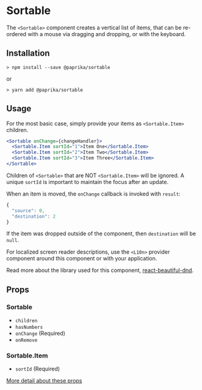 # Sortable

The `<Sortable>` component creates a vertical list of items, that can be re-ordered with a mouse via dragging and dropping, or with the keyboard.

## Installation

`> npm install --save @paprika/sortable`

or

`> yarn add @paprika/sortable`

## Usage

For the most basic case, simply provide your items as `<Sortable.Item>` children.

```jsx
<Sortable onChange={changeHandler}>
  <Sortable.Item sortId="1">Item One</Sortable.Item>
  <Sortable.Item sortId="2">Item Two</Sortable.Item>
  <Sortable.Item sortId="3">Item Three</Sortable.Item>
</Sortable>
```

Children of `<Sortable>` that are NOT `<Sortable.Item>` will be ignored. A unique `sortId` is important to maintain the focus after an update.

When an item is moved, the `onChange` callback is invoked with `result`:

```js
{
  "source": 0,
  "destination": 2
}
```

If the item was dropped outside of the component, then `destination` will be `null`.

For localized screen reader descriptions, use the `<L10n>` provider component around this component or with your application.

Read more about the library used for this component, [react-beautiful-dnd](https://github.com/atlassian/react-beautiful-dnd).

## Props

### Sortable

- `children`
- `hasNumbers`
- `onChange` (Required)
- `onRemove`

### Sortable.Item

- `sortId` (Required)

[More detail about these props](https://github.com/acl-services/paprika/blob/master/packages/Sortable/src/Sortable.js)
